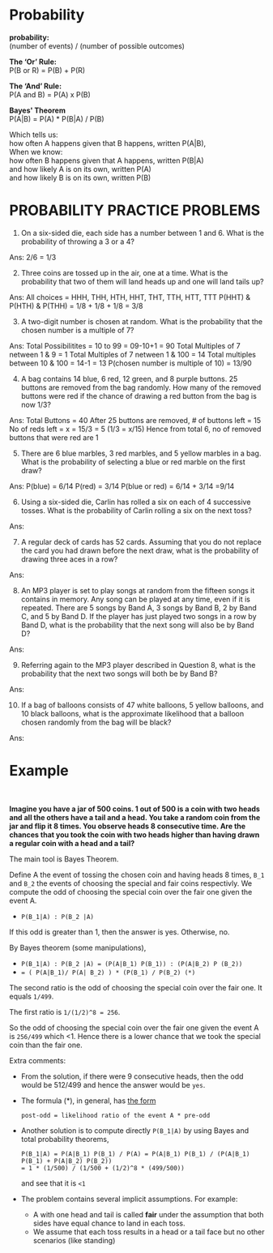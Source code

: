 # Probability

**probability:**<br>
(number of events) / (number of possible outcomes)<br>

**The ‘Or’ Rule:**<br>
P(B or R) = P(B) + P(R)<br>


**The ‘And’ Rule:**<br>
P(A and B) = P(A) x P(B)<br>

**Bayes' Theorem**<br>
P(A|B) =  P(A) * P(B|A) / P(B)<br>

Which tells us:<br>
    how often A happens given that B happens, written P(A|B),<br>
When we know:<br>
    how often B happens given that A happens, written P(B|A)<br>
 	 	and how likely A is on its own, written P(A)<br>
 	 	and how likely B is on its own, written P(B)<br>


# PROBABILITY PRACTICE PROBLEMS

1. On a six-sided die, each side has a number between 1 and 6. What is the probability of throwing a 3 or a 4?

Ans: 2/6 = 1/3

2. Three coins are tossed up in the air, one at a time. What is the probability that two of them will land heads up and one will land tails up?

Ans: 
All choices  = HHH, THH, HTH, HHT, THT, TTH, HTT, TTT
P(HHT) & P(HTH) & P(THH)  = 1/8 + 1/8 + 1/8  = 3/8

3. A two-digit number is chosen at random. What is the probability that the chosen number is a multiple of 7?

Ans: 
Total Possibilitites = 10 to 99 = 09-10+1 = 90
Total Multiples of 7 netween 1 & 9 = 1
Total Multiples of 7 netween 1 & 100 = 14
Total multiples between 10 & 100 = 14-1 = 13
P(chosen number is multiple of 10) = 13/90

4. A bag contains 14 blue, 6 red, 12 green, and 8 purple buttons. 25 buttons are removed from the bag randomly. How many of the removed buttons were red if the chance of drawing a red button from the bag is now 1/3?

Ans: 
Total Buttons = 40
After 25 buttons are removed, # of buttons left = 15
No of reds left = x = 15/3 = 5    (1/3  = x/15) 
Hence from total 6, no of removed buttons that were red are 1

5. There are 6 blue marbles, 3 red marbles, and 5 yellow marbles in a bag. What is the probability of selecting a blue or red marble on the first draw?

Ans: 
P(blue) = 6/14
P(red) = 3/14
P(blue or red) = 6/14 + 3/14 =9/14

6. Using a six-sided die, Carlin has rolled a six on each of 4 successive tosses. What is the probability of Carlin rolling a six on the next toss?

Ans: 

7. A regular deck of cards has 52 cards. Assuming that you do not replace the card you had drawn before the next draw, what is the probability of drawing three aces in a row?

Ans: 

8. An MP3 player is set to play songs at random from the fifteen songs it contains in memory. Any song can be played at any time, even if it is repeated. There are 5 songs by Band A, 3 songs by Band B, 2 by Band C, and 5 by Band D. If the player has just played two songs in a row by Band D, what is the probability that the next song will also be by Band D?

Ans: 

9. Referring again to the MP3 player described in Question 8, what is the probability that the next two songs will both be by Band B?

Ans: 

10. If a bag of balloons consists of 47 white balloons, 5 yellow balloons, and 10 black balloons, what is the approximate likelihood that a balloon chosen randomly from the bag will be black?

Ans: 


 # Example

&nbsp;

**Imagine you have a jar of 500 coins. 1 out of 500 is a coin with two heads and all the others have a tail and a head. You take a random coin from the jar and flip it 8 times. You observe heads 8 consecutive time. Are the chances that you took the coin with two heads higher than having drawn a regular coin with a head and a tail?**
 
The main tool is Bayes Theorem. 

Define A the event of tossing the chosen coin and having heads 8 times, `B_1` and `B_2` the events of choosing the special and fair coins respectivly. We compute the odd of choosing the special coin over the fair one given the event A.
 - `P(B_1|A) : P(B_2 |A)`

If this odd is greater than 1, then the answer is yes. Otherwise, no.

By Bayes theorem (some manipulations),
- `P(B_1|A) : P(B_2 |A) = (P(A|B_1) P(B_1)) : (P(A|B_2) P (B_2)) ` 
- `= ( P(A|B_1)/ P(A| B_2) ) * (P(B_1) / P(B_2) (*)`
 
 The second ratio is the odd of choosing the special coin over the fair one. It equals `1/499`.
 
 The first ratio is `1/(1/2)^8 = 256`.

So the odd of choosing the special coin over the fair one given the event A is `256/499` which <1. Hence there is a lower chance that we took the special coin than the fair one.

Extra comments:
 - From the solution, if there were 9 consecutive heads, then the odd would be 512/499 and hence the answer would be `yes`.
 - The formula (*), in general, has [the form ](https://en.wikipedia.org/wiki/Likelihood_ratios_in_diagnostic_testing#Estimation_of_pre-_and_post-test_probability)
 
      `post-odd = likelihood ratio of the event A * pre-odd`
 - Another solution is to compute directly `P(B_1|A)` by using Bayes and total probability theorems,
 
   ``` 
   P(B_1|A) = P(A|B_1) P(B_1) / P(A) = P(A|B_1) P(B_1) / (P(A|B_1) P(B_1) + P(A|B_2) P(B_2))
   = 1 * (1/500) / (1/500 + (1/2)^8 * (499/500)) 
   ```
   and see that it is `<1`
 - The problem contains several implicit assumptions. For example: 
   - A with one head and tail is called **fair** under the assumption that both sides have equal chance to land in each toss.
   - We assume that each toss results in a head or a tail face but no other scenarios (like standing)
<br/>


